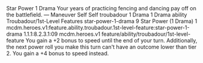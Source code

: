 <ability>
  <name>Star Power</name>
  <cost>1 Drama</cost>
  <flavor>Your years of practicing fencing and dancing pay off on the battlefield.</flavor>
  <keywords>
    <keyword>—</keyword>
  </keywords>
  <type>Maneuver</type>
  <distance>Self</distance>
  <target>Self</target>
  <metadata>
    <class>troubadour</class>
    <cost>1 Drama</cost>
    <cost_amount>1</cost_amount>
    <cost_resource>Drama</cost_resource>
    <feature_type>ability</feature_type>
    <file_dpath>Troubadour/1st-Level Features</file_dpath>
    <item_id>star-power-1-drama</item_id>
    <item_index>9</item_index>
    <item_name>Star Power (1 Drama)</item_name>
    <level>1</level>
    <scc>mcdm.heroes.v1:feature.ability.troubadour.1st-level-feature:star-power-1-drama</scc>
    <scdc>1.1.1:8.2.3.1:09</scdc>
    <source>mcdm.heroes.v1</source>
    <type>feature/ability/troubadour/1st-level-feature</type>
  </metadata>
  <effects>
    <effect type="mundane">You gain a +2 bonus to speed until the end of your turn. Additionally, the next power roll you make this turn can&apos;t have an outcome lower than tier 2.</effect>
    <effect type="mundane" cost="Spend 1 Drama">You gain a +4 bonus to speed instead.</effect>
  </effects>
</ability>
